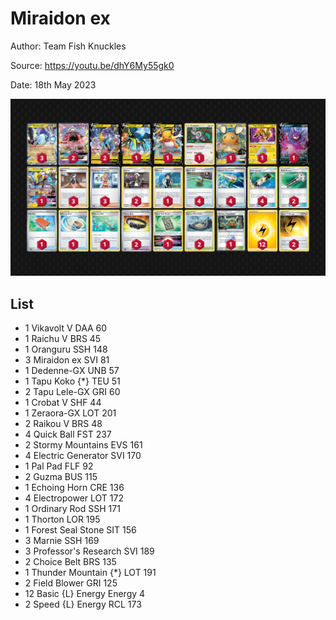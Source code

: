 # Miraidon ex

Author: Team Fish Knuckles

Source: <https://youtu.be/dhY6My55gk0>

Date: 18th May 2023

![decklist](../images/../../images/SVI/Miraidon%20ex/1-%20Miraidon%20ex.png)

## List

* 1 Vikavolt V DAA 60
* 1 Raichu V BRS 45
* 1 Oranguru SSH 148
* 3 Miraidon ex SVI 81
* 1 Dedenne-GX UNB 57
* 1 Tapu Koko {*} TEU 51
* 2 Tapu Lele-GX GRI 60
* 1 Crobat V SHF 44
* 1 Zeraora-GX LOT 201
* 2 Raikou V BRS 48
* 4 Quick Ball FST 237
* 2 Stormy Mountains EVS 161
* 4 Electric Generator SVI 170
* 1 Pal Pad FLF 92
* 2 Guzma BUS 115
* 1 Echoing Horn CRE 136
* 4 Electropower LOT 172
* 1 Ordinary Rod SSH 171
* 1 Thorton LOR 195
* 1 Forest Seal Stone SIT 156
* 3 Marnie SSH 169
* 3 Professor's Research SVI 189
* 2 Choice Belt BRS 135
* 1 Thunder Mountain {*} LOT 191
* 2 Field Blower GRI 125
* 12 Basic {L} Energy Energy 4
* 2 Speed {L} Energy RCL 173
